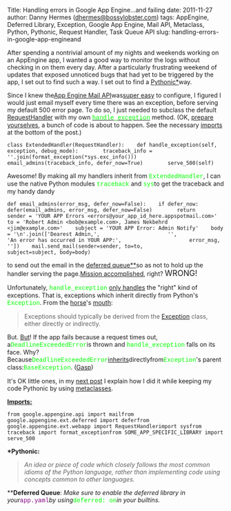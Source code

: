 Title: Handling errors in Google App Engine...and failing
date: 2011-11-27
author: Danny Hermes (dhermes@bossylobster.com)
tags: AppEngine, Deferred Library, Exception, Google App Engine, Mail API, Metaclass, Python, Pythonic, Request Handler, Task Queue API
slug: handling-errors-in-google-app-engineand

After spending a nontrivial amount of my nights and weekends working on
an AppEngine app, I wanted a good way to monitor the logs without
checking in on them every day. After a particularly frustrating weekend
of updates that exposed unnoticed bugs that had yet to be triggered by
the app, I set out to find such a way. I set out to find a
[Pythonic\*](http://docs.python.org/glossary.html#term-pythonic)way.

Since I knew the[App Engine Mail
API](http://code.google.com/appengine/docs/python/mail/)was[super
easy](http://t.qkme.me/355773.jpg) to configure, I figured I would just
email myself every time there was an exception, before serving my
default 500 error page. To do so, I just needed to subclass the default
[RequestHandler](http://code.google.com/appengine/docs/python/tools/webapp/requesthandlerclass.html)
with my own [<span class="Apple-style-span"
style="color: lime; font-family: 'Courier New', Courier, monospace;">handle\_exception</span>](http://code.google.com/appengine/docs/python/tools/webapp/requesthandlerclass.html#RequestHandler_handle_exception)
method. (OK, [prepare
yourselves](http://troll.me/images/war-cat/prepare-yourself-for-war.jpg),
a bunch of code is about to happen. See the necessary
[imports](http://blog.bossylobster.com/2011/11/handling-errors-in-google-app-engineand.html#imports)
at the bottom of the post.)

~~~~ {.prettyprint style="background-color: white;"}
class ExtendedHandler(RequestHandler):    def handle_exception(self, exception, debug_mode):        traceback_info = ''.join(format_exception(*sys.exc_info()))        email_admins(traceback_info, defer_now=True)        serve_500(self)
~~~~

Awesome! By making all my handlers inherit from <span
class="Apple-style-span"
style="color: lime; font-family: 'Courier New', Courier, monospace;">ExtendedHandler</span>,
I can use the native Python modules <span class="Apple-style-span"
style="color: lime; font-family: 'Courier New', Courier, monospace;">traceback</span>
and <span class="Apple-style-span"
style="color: lime; font-family: 'Courier New', Courier, monospace;">sys</span>to
get the traceback and my handy dandy

~~~~ {.prettyprint style="background-color: white;"}
def email_admins(error_msg, defer_now=False):    if defer_now:        defer(email_admins, error_msg, defer_now=False)        return    sender = 'YOUR APP Errors <errors@your_app_id_here.appspotmail.com>'    to = 'Robert Admin <bob@example.com>, James Nekbehrd <jim@example.com>'    subject = 'YOUR APP Error: Admin Notify'    body = '\n'.join(['Dearest Admin,',                      '',                      'An error has occurred in YOUR APP:',                      error_msg,                      ''])    mail.send_mail(sender=sender, to=to,                   subject=subject, body=body)
~~~~

to send out the email in the [deferred
queue\*\*](http://code.google.com/appengine/articles/deferred.html)so
as not to hold up the handler serving the page.[Mission
accomplished](http://www.realdigitalmedia.com/digital-signage-blog/wp-content/uploads/2011/04/Mission-accomplished.jpg),
right? <span class="Apple-style-span"
style="font-size: large;">WRONG!</span>

Unfortunately, <span class="Apple-style-span"
style="color: lime; font-family: 'Courier New', Courier, monospace;">handle\_exception</span>
[only
handles](http://code.google.com/p/googleappengine/issues/detail?id=2110)
the "right" kind of exceptions. That is, exceptions which inherit
directly from Python's <span class="Apple-style-span"
style="color: lime; font-family: 'Courier New', Courier, monospace;">Exception</span>.
From the
[horse](http://media.comicvine.com/uploads/3/37572/1705127-sea_horse_your_argument_is_invalid_super.jpg)'s
[mouth](http://docs.python.org/tutorial/errors.html#user-defined-exceptions):

> Exceptions should typically be derived from the
> [Exception](http://docs.python.org/library/exceptions.html#exceptions.Exception)
> class, either directly or indirectly.

But. [But](http://www.youtube.com/watch?v=a1Y73sPHKxw)! If the app fails
because a request times out, a<span class="Apple-style-span"
style="color: lime; font-family: 'Courier New', Courier, monospace;">DeadlineExceededError</span>is
thrown and <span class="Apple-style-span"
style="color: lime; font-family: 'Courier New', Courier, monospace;">handle\_exception</span>
falls on its face. Why? Because<span class="Apple-style-span"
style="color: lime; font-family: 'Courier New', Courier, monospace;">DeadlineExceededError</span>[inherits](http://code.google.com/p/googleappengine/source/browse/trunk/python/google/appengine/runtime/__init__.py#32)directlyfrom<span
class="Apple-style-span"
style="color: lime; font-family: 'Courier New', Courier, monospace;">Exception</span>'s
parent class:<span class="Apple-style-span"
style="color: lime; font-family: 'Courier New', Courier, monospace;">BaseException</span>.
([Gasp](http://vipdictionary.com/img/gasp_by_dokuro-png.jpg))

It's OK little ones, in my [next
post](http://blog.bossylobster.com/2011/11/python-metaclass-for-extra-bad-errors.html)
I explain how I did it while keeping my code Pythonic by using
[metaclasses](http://stackoverflow.com/questions/100003/what-is-a-metaclass-in-python#6581949).

**[Imports:](http://www.blogger.com/blogger.g?blogID=1697307561385480651)**

~~~~ {.prettyprint style="background-color: white;"}
from google.appengine.api import mailfrom google.appengine.ext.deferred import deferfrom google.appengine.ext.webapp import RequestHandlerimport sysfrom traceback import format_exceptionfrom SOME_APP_SPECIFIC_LIBRARY import serve_500
~~~~

**\*Pythonic:**

> *An idea or piece of code which closely follows the most common idioms
> of the Python language, rather than implementing code using concepts
> common to other languages.*

\*\***Deferred Queue**: *Make sure to enable the deferred library in
your*<span class="Apple-style-span"
style="background-color: white; color: purple; font-family: 'Courier New', Courier, monospace;">app.yaml</span>*by
using*<span class="Apple-style-span"
style="color: lime; font-family: 'Courier New', Courier, monospace;">deferred:
on</span>*in your builtins.*

